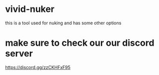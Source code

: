 # vivid-nuker
this is a tool used for nuking and has some other options

# make sure to check our our discord server
https://discord.gg/zzCKHFxF95
